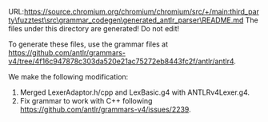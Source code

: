 URL:https://source.chromium.org/chromium/chromium/src/+/main:third_party\fuzztest\src\grammar_codegen\generated_antlr_parser\README.md
The files under this directory are generated! Do not edit!

To generate these files, use the grammar files at
https://github.com/antlr/grammars-v4/tree/4f16c947878c303da520e21ac75272eb8443fc2f/antlr/antlr4.

We make the following modification:

1.  Merged LexerAdaptor.h/cpp and LexBasic.g4 with ANTLRv4Lexer.g4.
2.  Fix grammar to work with C++ following
    https://github.com/antlr/grammars-v4/issues/2239.
